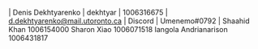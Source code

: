 | Denis Dekhtyarenko | dekhtyar | 1006316675 | d.dekhtyarenko@mail.utoronto.ca | Discord | Umenemo#0792 |
Shaahid Khan 1006154000
Sharon Xiao 1006071518
Iangola Andrianarison 1006431817
